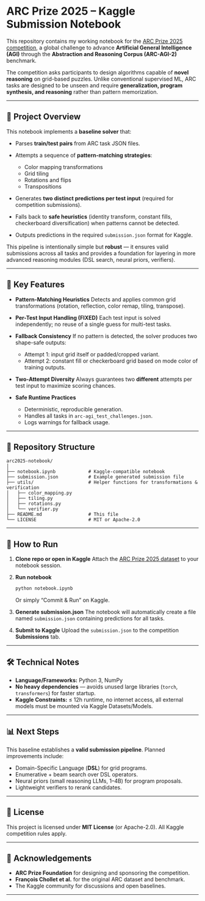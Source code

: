 
# ARC Prize 2025 – Kaggle Submission Notebook

This repository contains my working notebook for the [ARC Prize 2025 competition](https://www.kaggle.com/competitions/arc-prize-2025), a global challenge to advance **Artificial General Intelligence (AGI)** through the **Abstraction and Reasoning Corpus (ARC-AGI-2)** benchmark.

The competition asks participants to design algorithms capable of **novel reasoning** on grid-based puzzles. Unlike conventional supervised ML, ARC tasks are designed to be unseen and require **generalization, program synthesis, and reasoning** rather than pattern memorization.

---

## 📌 Project Overview

This notebook implements a **baseline solver** that:

* Parses **train/test pairs** from ARC task JSON files.
* Attempts a sequence of **pattern-matching strategies**:

  * Color mapping transformations
  * Grid tiling
  * Rotations and flips
  * Transpositions
* Generates **two distinct predictions per test input** (required for competition submissions).
* Falls back to **safe heuristics** (identity transform, constant fills, checkerboard diversification) when patterns cannot be detected.
* Outputs predictions in the required `submission.json` format for Kaggle.

This pipeline is intentionally simple but **robust** — it ensures valid submissions across all tasks and provides a foundation for layering in more advanced reasoning modules (DSL search, neural priors, verifiers).

---

## 🧩 Key Features

* **Pattern-Matching Heuristics**
  Detects and applies common grid transformations (rotation, reflection, color remap, tiling, transpose).

* **Per-Test Input Handling (FIXED)**
  Each test input is solved independently; no reuse of a single guess for multi-test tasks.

* **Fallback Consistency**
  If no pattern is detected, the solver produces two shape-safe outputs:

  * Attempt 1: input grid itself or padded/cropped variant.
  * Attempt 2: constant fill or checkerboard grid based on mode color of training outputs.

* **Two-Attempt Diversity**
  Always guarantees two **different** attempts per test input to maximize scoring chances.

* **Safe Runtime Practices**

  * Deterministic, reproducible generation.
  * Handles all tasks in `arc-agi_test_challenges.json`.
  * Logs warnings for fallback usage.

---

## 📂 Repository Structure

```
arc2025-notebook/
│
├── notebook.ipynb            # Kaggle-compatible notebook
├── submission.json           # Example generated submission file
├── utils/                    # Helper functions for transformations & verification
│   ├── color_mapping.py
│   ├── tiling.py
│   ├── rotations.py
│   └── verifier.py
├── README.md                 # This file
└── LICENSE                   # MIT or Apache-2.0
```

---

## 🚀 How to Run

1. **Clone repo or open in Kaggle**
   Attach the [ARC Prize 2025 dataset](https://www.kaggle.com/competitions/arc-prize-2025/data) to your notebook session.

2. **Run notebook**

   ```bash
   python notebook.ipynb
   ```

   Or simply “Commit & Run” on Kaggle.

3. **Generate submission.json**
   The notebook will automatically create a file named `submission.json` containing predictions for all tasks.

4. **Submit to Kaggle**
   Upload the `submission.json` to the competition **Submissions** tab.

---

## 🛠️ Technical Notes

* **Language/Frameworks:** Python 3, NumPy
* **No heavy dependencies** — avoids unused large libraries (`torch`, `transformers`) for faster startup.
* **Kaggle Constraints:** ≤ 12h runtime, no internet access, all external models must be mounted via Kaggle Datasets/Models.

---

## 📊 Next Steps

This baseline establishes a **valid submission pipeline**. Planned improvements include:

* Domain-Specific Language (**DSL**) for grid programs.
* Enumerative + beam search over DSL operators.
* Neural priors (small reasoning LLMs, 1–4B) for program proposals.
* Lightweight verifiers to rerank candidates.

---

## 📜 License

This project is licensed under **MIT License** (or Apache-2.0). All Kaggle competition rules apply.

---

## 🙌 Acknowledgements

* **ARC Prize Foundation** for designing and sponsoring the competition.
* **François Chollet et al.** for the original ARC dataset and benchmark.
* The Kaggle community for discussions and open baselines.

---
